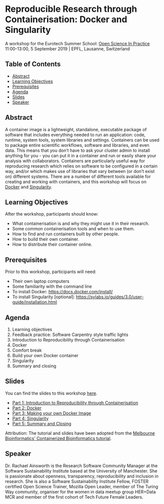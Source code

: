 # Reproducible Research through Containerisation: Docker and Singularity

A workshop for the Eurotech Summer School: [Open Science In Practice](http://osip2019.epfl.ch/)  
11:00-13:00, 5 September 2019 | EPFL, Lausanne, Switzerland

## Table of Contents
* [Abstract](#abstract)
* [Learning Objectives](#learning-objectives)
* [Prerequisites](#prerequisites)
* [Agenda](#agenda)
* [Slides](#slides)
* [Speaker](#speaker)

## Abstract

A container image is a lightweight, standalone, executable package of software that includes everything needed to run an application: code, runtime, system tools, system libraries and settings. Containers can be used to package entire scientific workflows, software and libraries, and even data. This means that you don’t have to ask your cluster admin to install anything for you - you can put it in a container and run or easily share your analysis with collaborators. Containers are particularly useful way for reproducing research which relies on software to be configured in a certain way, and/or which makes use of libraries that vary between (or don’t exist on) different systems. There are a number of different tools available for creating and working with containers, and this workshop will focus on [Docker](https://www.docker.com/) and [Singularity](https://sylabs.io/singularity/).

## Learning Objectives

After the workshop, participants should know:
* What containerisation is and why they might use it in their research.
* Some common containerisation tools and when to use them.
* How to find and run containers built by other people.
* How to build their own container.
* How to distribute their container online.

## Prerequisites

Prior to this workshop, participants will need:
* Their own laptop computers
* Some familiarity with the command line
* To install Docker: https://docs.docker.com/install/
* To install Singularity [optional]: https://sylabs.io/guides/3.0/user-guide/installation.html

## Agenda

1. Learning objectives
2. Feedback practice: Software Carpentry style traffic lights
3. Introduction to Reproducibility through Containerisation
4. Docker
6. Comfort break
7. Build your own Docker container
8. Singularity
9. Summary and closing

## Slides

You can find the slides to this workshop [here](https://rainsworth.github.io/osip2019-containerisation-workshop/slides/).
* [Part 1: Introduction to Reproducibility through Containerisation](https://rainsworth.github.io/osip2019-containerisation-workshop/slides/#14)
* [Part 2: Docker](https://rainsworth.github.io/osip2019-containerisation-workshop/slides/#34)
* [Part 3: Making your own Docker Image](https://rainsworth.github.io/osip2019-containerisation-workshop/slides/#80)
* [Part 4: Singularity](https://rainsworth.github.io/osip2019-containerisation-workshop/slides/#96)
* [Part 5: Summary and Closing](https://rainsworth.github.io/osip2019-containerisation-workshop/slides/#100)

Attribution: The tutorial and slides have been adopted from the [Melbourne Bioinformatics' Containerized Bioinformatics tutorial](https://www.melbournebioinformatics.org.au/tutorials/tutorials/docker/docker/).

## Speaker

Dr. Rachael Ainsworth is the Research Software Community Manager at the Software Sustainability Institute based at the University of Manchester. She is passionate about openness, transparency, reproducibility and inclusion in research. She is also a Software Sustainability Institute Fellow, FOSTER certified Open Science Trainer, Mozilla Open Leader, member of The Turing Way community, organiser for the women in data meetup group HER+Data MCR and member of the first cohort of Tech Future Female Leaders.
